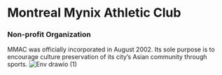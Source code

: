 # Montreal Mynix Athletic Club
### Non-profit Organization
MMAC was officially incorporated in August 2002. Its sole purpose is to encourage culture preservation of its city’s Asian community through sports.
![Env drawio (1)](https://github.com/mmac-club/portal/assets/99679597/4464ea71-b57e-4e07-ad3b-f0ad3f61828a)
